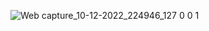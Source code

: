 ![Web capture_10-12-2022_224946_127 0 0 1](https://user-images.githubusercontent.com/114738289/206867502-c2d34f7f-fdc7-4cbc-889a-fff619a34e09.jpeg)

